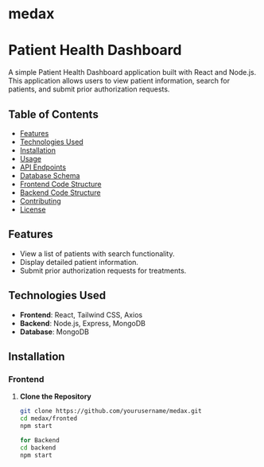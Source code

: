 # medax

# Patient Health Dashboard

A simple Patient Health Dashboard application built with React and Node.js. This application allows users to view patient information, search for patients, and submit prior authorization requests.

## Table of Contents

- [Features](#features)
- [Technologies Used](#technologies-used)
- [Installation](#installation)
- [Usage](#usage)
- [API Endpoints](#api-endpoints)
- [Database Schema](#database-schema)
- [Frontend Code Structure](#frontend-code-structure)
- [Backend Code Structure](#backend-code-structure)
- [Contributing](#contributing)
- [License](#license)

## Features

- View a list of patients with search functionality.
- Display detailed patient information.
- Submit prior authorization requests for treatments.

## Technologies Used

- **Frontend**: React, Tailwind CSS, Axios
- **Backend**: Node.js, Express, MongoDB
- **Database**: MongoDB

## Installation

### Frontend

1. **Clone the Repository**

   ```bash
   git clone https://github.com/yourusername/medax.git
   cd medax/fronted
   npm start

   for Backend
   cd backend
   npm start
